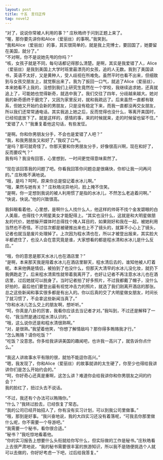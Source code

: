 ```yaml
---
layout: post
title: 十五　言归正传
tag: novel2
---
```


“对了，说说你常被人利用的事？” 庄秋皓终于问到正题上来了。<br />
“喔，那你要先讲你和Alice（爱丽丝）的事啊。”我笑到。<br />
“我和Alice（爱丽丝）的事，其实很简单的，就是我上完博士，要回国了，她要留在美国，就分了。”<br />
“不对啊，你不是说她先甩的你吗？”<br />
“咳，女孩子就是不同，每句话都记得那么清楚。是啊，其实是我爱错了人，Alice（爱丽丝）是我到美国上大学时班里最漂亮的女孩，追的人无数。我到了美国读书，英语不太好，又是黄种人，受人歧视在所难免。虽然平时也看不出来，但细致到与女孩交朋友上，就觉察出来了。我为了扳回一口气，就追了Alice（爱丽丝），本来她看不上我的，没想到我们上研究生竟然在一个学校，我继续追求她，还真就追上了，可能她也觉得新奇，就选中我了。我们交往了四年，分歧越来越大。她对我的新奇感终于磨完了，又因为家里反对，就和我疏远了。后来虽然一直都有联系，但她又开始约会新的男朋友，只是没有稳定下来，而我一直都没再交女朋友，所以我们还常常通电话。其实我追上她之后，反而觉得也没什么，等离开美国时，已经彻底放下了。就是这样的，感情的事，来的时候就来，走的时候留也留不住。”<br />
“爱错了人？”我重复着他这句话，有些发怔。

“是啊。你和你男朋友分手，不会也是爱错了人吧？”<br />
“我，和我男朋友又和好了。”我叹了口气。<br />
“是吗？那可就奇怪了。你那天要和你男朋友分手，好像很高兴啊，现在和好了，反而要叹气？”<br />
我有吗？我没有回答，心里想到，一时间更觉得意味索然了。

“现在该回答我的问题了吧。你看我回答你问题总是很痛快，你却让我一问再问的。” 庄秋皓不满地说。<br />
“哦，是吗？呵呵，原来你总是惦记着水冰儿啊。”<br />
“哦，果然与她有关？” 庄秋皓诧异地问，脸上掩不住笑。<br />
“是啊，你一定想到我说的被人利用惯了是指的水冰儿，不然怎么老追着问啊。”<br />
“快说，快说。”他的兴致很高。

我斜眼看着他，心里想，是啊什么人找什么人，他这样的帅哥不找个金发碧眼的白人美眉，也得找个大明星美女才能配得上。“其实也没什么，这就是和大明星做朋友的代价，她想躲开媒体时总得找个掩人耳目的，如果刚好和我在一起，被她利用当然也不奇怪。不过往次都是被硬推出来也上不了镜头的，就算不小心上了镜头，记者也就当是废片处理掉了。上次因为程水清也在，所以才被登出报来，其实脸大半都遮住了，也没人会在意究竟是谁，大家想看的都是程水清和水冰儿是什么反应。”

“哦，你的意思是那天水冰儿也在酒店里？”<br />
“是啊，本来那天我是陪着水冰儿在酒店里聊天，程水清后去的，谁知他被人盯着呢。本来他俩是情侣，被拍到了也没什么，但那天大清早的水冰儿没化妆，就扔下我俩跑走了。后来程水清索性就带着我离开了，也好让记者不再注意水冰儿也在酒店里，过后她就可以脱身了。当时记者拍了好多照片，不过我都戴了帽子，没什么好拍的，最后他们要登出最有视觉冲击力的照片，就选了我们刚离开酒店的那张。总之这些新闻和事实很多都是有出入的。你以后真的交了大明星做女朋友，时间长了就习惯了，不会拿这些新闻当真了。”<br />
“你和水冰儿怎么交上的朋友啊，想听听。”<br />
“呵，你真是八卦的厉害，我看你应该去当记者才对。”我叫到，不过还是解释了一句，“我当然是通过程水清认识的。”<br />
“哦，这么说你还是和程水清很熟啊。”<br />
“对，是很熟。”我望着他笑，“你想了解情敌吗？那你得多贿赂我才行。”<br />
“怎么贿赂？请你吃饭？”<br />
“吃饭？没意思。你多给我讲讲美国的趣闻吧，也许我一高兴了，就告诉你点什么。”

“我这人讲故事水平有限的很，就怕不能逗你高兴。”<br />
“嗯，我发现了，你和Alice（爱丽丝）的故事就讲的太生硬了，你至少也得给我讲讲你们是怎么开始约会的。”<br />
“呵，你好奇心还真是重啊，这怎么讲？难道你会给我讲你和你男朋友之间的约会？”<br />
我的脸红了，扭过头去不说话。

“不过，我还有个办法可以贿赂你。”<br />
“什么？”我转过脸去，已经恢复了常态。<br />
“我的公司已经开始招人了，你有没有实习计划，可以到我公司里做事。”<br />
“哦，那到是好事。“我兴奋地说，我的大四实习还没有着落呢，“可我去你那里做什么呢，你不需要一个导游吧。”<br />
“我需要一个秘书，看你很合适。”<br />
“秘书？”我吃惊地看着他。<br />
“你的实习报告上想要什么头衔就给你写什么，但实际做的工作是秘书。”庄秋皓看上去很严肃地说，“我的秘书需要很丰富的旅游知识，所以我不是随便挑选个人就可以去做的，你好好考虑一下吧，过后给我答复。”